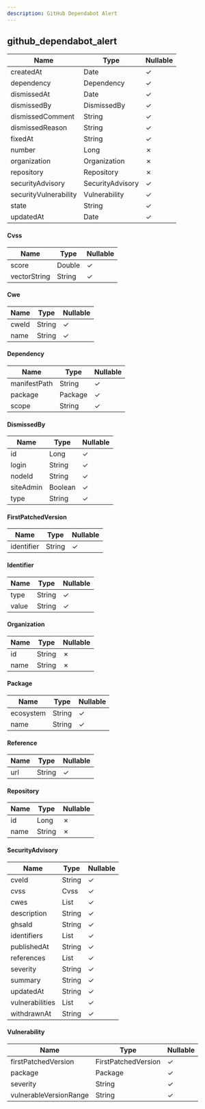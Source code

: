 ```yaml
---
description: GitHub Dependabot Alert
---
```

github_dependabot_alert
-----------------------

| **Name**              | **Type**         | **Nullable** |
| --------------------- | ---------------- | ------------ |
| createdAt             | Date             | &check;      |
| dependency            | Dependency       | &check;      |
| dismissedAt           | Date             | &check;      |
| dismissedBy           | DismissedBy      | &check;      |
| dismissedComment      | String           | &check;      |
| dismissedReason       | String           | &check;      |
| fixedAt               | String           | &check;      |
| number                | Long             | &cross;      |
| organization          | Organization     | &cross;      |
| repository            | Repository       | &cross;      |
| securityAdvisory      | SecurityAdvisory | &check;      |
| securityVulnerability | Vulnerability    | &check;      |
| state                 | String           | &check;      |
| updatedAt             | Date             | &check;      |

#### Cvss
| **Name**     | **Type** | **Nullable** |
| ------------ | -------- | ------------ |
| score        | Double   | &check;      |
| vectorString | String   | &check;      |

#### Cwe
| **Name** | **Type** | **Nullable** |
| -------- | -------- | ------------ |
| cweId    | String   | &check;      |
| name     | String   | &check;      |

#### Dependency
| **Name**     | **Type** | **Nullable** |
| ------------ | -------- | ------------ |
| manifestPath | String   | &check;      |
| package      | Package  | &check;      |
| scope        | String   | &check;      |

#### DismissedBy
| **Name**  | **Type** | **Nullable** |
| --------- | -------- | ------------ |
| id        | Long     | &check;      |
| login     | String   | &check;      |
| nodeId    | String   | &check;      |
| siteAdmin | Boolean  | &check;      |
| type      | String   | &check;      |

#### FirstPatchedVersion
| **Name**   | **Type** | **Nullable** |
| ---------- | -------- | ------------ |
| identifier | String   | &check;      |

#### Identifier
| **Name** | **Type** | **Nullable** |
| -------- | -------- | ------------ |
| type     | String   | &check;      |
| value    | String   | &check;      |

#### Organization
| **Name** | **Type** | **Nullable** |
| -------- | -------- | ------------ |
| id       | String   | &cross;      |
| name     | String   | &cross;      |

#### Package
| **Name**  | **Type** | **Nullable** |
| --------- | -------- | ------------ |
| ecosystem | String   | &check;      |
| name      | String   | &check;      |

#### Reference
| **Name** | **Type** | **Nullable** |
| -------- | -------- | ------------ |
| url      | String   | &check;      |

#### Repository
| **Name** | **Type** | **Nullable** |
| -------- | -------- | ------------ |
| id       | Long     | &cross;      |
| name     | String   | &cross;      |

#### SecurityAdvisory
| **Name**        | **Type**            | **Nullable** |
| --------------- | ------------------- | ------------ |
| cveId           | String              | &check;      |
| cvss            | Cvss                | &check;      |
| cwes            | List<Cwe>           | &check;      |
| description     | String              | &check;      |
| ghsaId          | String              | &check;      |
| identifiers     | List<Identifier>    | &check;      |
| publishedAt     | String              | &check;      |
| references      | List<Reference>     | &check;      |
| severity        | String              | &check;      |
| summary         | String              | &check;      |
| updatedAt       | String              | &check;      |
| vulnerabilities | List<Vulnerability> | &check;      |
| withdrawnAt     | String              | &check;      |

#### Vulnerability
| **Name**               | **Type**            | **Nullable** |
| ---------------------- | ------------------- | ------------ |
| firstPatchedVersion    | FirstPatchedVersion | &check;      |
| package                | Package             | &check;      |
| severity               | String              | &check;      |
| vulnerableVersionRange | String              | &check;      |
